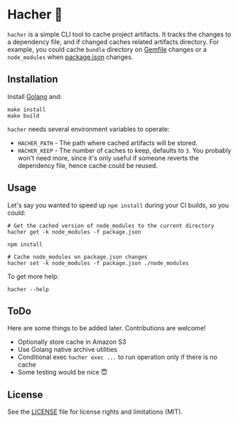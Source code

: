 # Hacher :hocho:

```hacher``` is a simple CLI tool to cache project artifacts. It tracks the changes to a dependency file, and if changed caches related artifacts directory. For example, you could cache ```bundle``` directory on [Gemfile](http://bundler.io/man/gemfile.5.html) changes or a ```node_modules``` when [package.json](https://docs.npmjs.com/files/package.json) changes.

## Installation

Install [Golang](https://golang.org/doc/install) and:

    make install
    make build

```hacher``` needs several environment variables to operate:

* ```HACHER_PATH``` - The path where cached artifacts will be stored.
* ```HACHER_KEEP``` - The number of caches to keep, defaults to ```3```. You probably won't need more, since it's only useful if someone reverts the dependency file, hence cache could be reused.

## Usage

Let's say you wanted to speed up ```npm install``` during your CI builds, so you could:

    # Get the cached version of node_modules to the current directory
    hacher get -k node_modules -f package.json

    npm install

    # Cache node_modules on package.json changes
    hacher set -k node_modules -f package.json ./node_modules

To get more help:

    hacher --help

## ToDo

Here are some things to be added later. Contributions are welcome!

* Optionally store cache in Amazon S3
* Use Golang native archive utilities
* Conditional exec ```hacher exec ...``` to run operation only if there is no cache
* Some testing would be nice :innocent:


## License

See the [LICENSE](LICENSE.md) file for license rights and limitations (MIT).

